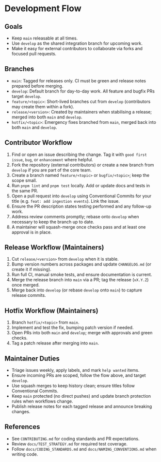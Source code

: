 # Development Flow

## Goals
- Keep `main` releasable at all times.
- Use `develop` as the shared integration branch for upcoming work.
- Make it easy for external contributors to collaborate via forks and focused pull requests.

## Branches
- `main`: Tagged for releases only. CI must be green and release notes prepared before merging.
- `develop`: Default branch for day-to-day work. All feature and bugfix PRs target `develop`.
- `feature/<topic>`: Short-lived branches cut from `develop` (contributors may create them within a fork).
- `release/<version>`: Created by maintainers when stabilising a release; merged into both `main` and `develop`.
- `hotfix/<topic>`: Emergency fixes branched from `main`, merged back into both `main` and `develop`.

## Contributor Workflow
1. Find or open an issue describing the change. Tag it with `good first issue`, `bug`, or `enhancement` where helpful.
2. Fork the repository (external contributors) or create a new branch from `develop` if you are part of the core team.
3. Create a branch named `feature/<topic>` or `bugfix/<topic>`; keep the scope small.
4. Run `pnpm lint` and `pnpm test` locally. Add or update docs and tests in the same PR.
5. Open a pull request into `develop` using Conventional Commits for your title (e.g. `feat: add ingestion events`). Link the issue.
6. Ensure the PR description states testing performed and any follow-up work.
7. Address review comments promptly; rebase onto `develop` when necessary to keep the branch up to date.
8. A maintainer will squash-merge once checks pass and at least one approval is in place.

## Release Workflow (Maintainers)
1. Cut `release/<version>` from `develop` when it is stable.
2. Bump version numbers across packages and update `CHANGELOG.md` (or create it if missing).
3. Run full CI, manual smoke tests, and ensure documentation is current.
4. Merge the release branch into `main` via a PR; tag the release (`vX.Y.Z`) once merged.
5. Merge back into `develop` (or rebase `develop` onto `main`) to capture release commits.

## Hotfix Workflow (Maintainers)
1. Branch `hotfix/<topic>` from `main`.
2. Implement and test the fix, bumping patch version if needed.
3. Open PRs into both `main` and `develop`; merge with approvals and green checks.
4. Tag a patch release after merging into `main`.

## Maintainer Duties
- Triage issues weekly, apply labels, and mark `help wanted` items.
- Ensure incoming PRs are scoped, follow the flow above, and target `develop`.
- Use squash merges to keep history clean; ensure titles follow Conventional Commits.
- Keep `main` protected (no direct pushes) and update branch protection rules when workflows change.
- Publish release notes for each tagged release and announce breaking changes.

## References
- See `CONTRIBUTING.md` for coding standards and PR expectations.
- Review `docs/TEST_STRATEGY.md` for required test coverage.
- Follow `docs/CODING_STANDARDS.md` and `docs/NAMING_CONVENTIONS.md` when writing code.
